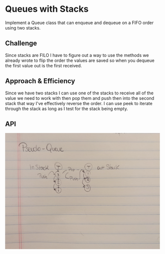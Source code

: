# Queues with Stacks
Implement a Queue class that can enqueue and dequeue on a FIFO order using two stacks. 

## Challenge
Since stacks are FILO I have to figure out a way to use the methods we already wrote to flip the order the values are saved so when you dequeue the first value out is the first received. 

## Approach & Efficiency
Since we have two stacks I can use one of the stacks to receive all of the value we need to work with then pop them and push then into the second stack that way I've effectively reverse the order. I can use peek to iterate through the stack as long as I test for the stack being empty.

## API
![whiteboard](assets/whiteboard-11.jpg)
